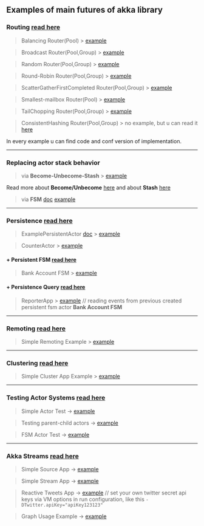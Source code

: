 ## Examples of main futures of akka library

### Routing [read here](doc.akka.io/docs/akka/current/routing.html)
> Balancing Router(Pool) > [example](https://github.com/DarkDesire/akka-basics/tree/master/src/main/scala/routing/BalancingRouting)

> Broadcast Router(Pool,Group) > [example](https://github.com/DarkDesire/akka-basics/tree/master/src/main/scala/routing/BroadcastRouting)

> Random Router(Pool,Group) > [example](https://github.com/DarkDesire/akka-basics/tree/master/src/main/scala/routing/RandomRouting)

> Round-Robin Router(Pool,Group) > [example](https://github.com/DarkDesire/akka-basics/tree/master/src/main/scala/routing/RoundRobinRouting)

> ScatterGatherFirstCompleted Router(Pool,Group) > [example](https://github.com/DarkDesire/akka-basics/tree/master/src/main/scala/routing/ScatterGatherFirstCompletedRouting)

> Smallest-mailbox Router(Pool) > [example](https://github.com/DarkDesire/akka-basics/tree/master/src/main/scala/routing/SmallestMailboxRouting)

> TailChopping Router(Pool,Group) > [example](https://github.com/DarkDesire/akka-basics/tree/master/src/main/scala/routing/TailChoppingRouting)

> ConsistentHashing Router(Pool,Group) > no example, but u can read it [here](https://doc.akka.io/docs/akka/current/routing.html#consistenthashingpool-and-consistenthashinggroup)

In every example u can find code and conf version of implementation.
___
### Replacing actor stack behavior
> via **Become-Unbecome-Stash** > [example](https://github.com/DarkDesire/akka-basics/tree/master/src/main/scala/behavior/become/unbecome/stash)

Read more about **Become/Unbecome** [here](https://doc.akka.io/docs/akka/current/actors.html#become-unbecome) and about **Stash** [here](https://doc.akka.io/docs/akka/current/actors.html#stash)

> via **FSM** [doc](https://doc.akka.io/docs/akka/current/fsm.html#fsm) [example](https://github.com/DarkDesire/akka-basics/tree/master/src/main/scala/behavior/fsm)
___

### Persistence [read here](https://doc.akka.io/docs/akka/current/persistence.html)
> ExamplePersistentActor [doc](https://doc.akka.io/docs/akka/current/persistence.html#event-sourcing) > [example](https://github.com/DarkDesire/akka-basics/tree/master/src/main/scala/persistent/doc)

> CounterActor > [example](https://github.com/DarkDesire/akka-basics/tree/master/src/main/scala/persistent/counter)

#### + Persistent FSM [read here](https://doc.akka.io/docs/akka/current/persistence.html#persistent-fsm)

> Bank Account FSM > [example](https://github.com/DarkDesire/akka-basics/tree/master/src/main/scala/persistent/fsm)

#### + Persistence Query [read here](https://doc.akka.io/docs/akka/current/persistence-query.html#persistence-query)

> ReporterApp > [example](https://github.com/DarkDesire/akka-basics/tree/master/src/main/scala/persistent/query) 
// reading events from previous created persistent fsm actor **Bank Account FSM**
___
### Remoting [read here](https://doc.akka.io/docs/akka/current/remoting.html?language=scala)
> Simple Remoting Example > [example](https://github.com/DarkDesire/akka-basics/tree/master/src/main/scala/remoting)
___
### Clustering [read here](https://doc.akka.io/docs/akka/current/index-cluster.html#clustering)
> Simple Cluster App Example > [example](https://github.com/DarkDesire/akka-basics/blob/master/src/main/scala/cluster/simple)
___
### Testing Actor Systems [read here](https://doc.akka.io/docs/akka/current/testing.html)
> Simple Actor Test -> [example](https://github.com/DarkDesire/akka-basics/blob/master/src/test/scala/CounterSpec.scala)

> Testing parent-child actors -> [example](https://github.com/DarkDesire/akka-basics/tree/master/src/test/scala/parent_child)

> FSM Actor Test -> [example](https://github.com/DarkDesire/akka-basics/blob/master/src/test/scala/UserStorageSpec.scala)
___
### Akka Streams [read here](https://doc.akka.io/docs/akka/current/stream/index.html)
> Simple Source App -> [example](https://github.com/DarkDesire/akka-basics/blob/master/src/main/scala/streams/SimpleSourceApp.scala)

> Simple Stream App -> [example](https://github.com/DarkDesire/akka-basics/blob/master/src/main/scala/streams/SimpleStreamApp.scala)

> Reactive Tweets App -> [example](https://github.com/DarkDesire/akka-basics/tree/master/src/main/scala/streams/reactive_tweets)
// set your own twitter secret api keys via VM options in run configuration, like this `-DTwitter.apiKey="apiKey123123"` 

> Graph Usage Example -> [example](https://github.com/DarkDesire/akka-basics/blob/master/src/main/scala/streams/graphs/GraphFlowApp.scala)
